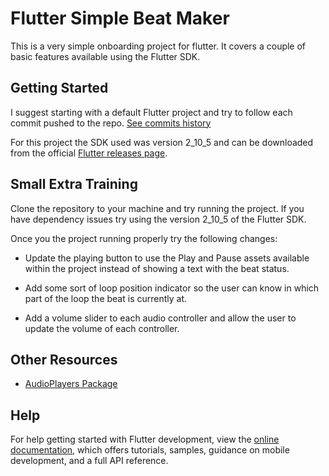 # Flutter Simple Beat Maker

This is a very simple onboarding project for flutter. It covers a couple of basic features
available using the Flutter SDK.

## Getting Started

I suggest starting with a default Flutter project and try to follow each commit pushed to the repo.
[See commits history](https://github.com/JustAnotherCharlie/FlutterSimpleBeatMaker/commits/master)

For this project the SDK used was version 2_10_5 and can be downloaded from the official [Flutter
releases page](https://docs.flutter.dev/development/tools/sdk/releases). 

## Small Extra Training

Clone the repository to your machine and try running the project. If you have dependency issues
try using the version 2_10_5 of the Flutter SDK.

Once you the project running properly try the following changes:

- Update the playing button to use the Play and Pause assets available within the project instead
of showing a text with the beat status.
  
- Add some sort of loop position indicator so the user can know in which part of the loop the beat
is currently at. 
  
- Add a volume slider to each audio controller and allow the user to update the volume of each
controller.

## Other Resources

- [AudioPlayers Package](https://pub.dev/packages/audioplayers)

## Help

For help getting started with Flutter development, view the
[online documentation](https://docs.flutter.dev/), which offers tutorials,
samples, guidance on mobile development, and a full API reference.

